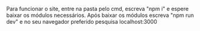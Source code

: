 Para funcionar o site, entre na pasta pelo cmd, escreva "npm i" e espere baixar os módulos necessários. Após baixar os módulos escreva "npm run dev" e no seu navegador preferido pesquisa localhost:3000